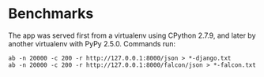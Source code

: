 Benchmarks
==========

The app was served first from a virtualenv using CPython 2.7.9, and later by another virtualenv with PyPy 2.5.0.
Commands run:

    ab -n 20000 -c 200 -r http://127.0.0.1:8000/json > *-django.txt
    ab -n 20000 -c 200 -r http://127.0.0.1:8000/falcon/json > *-falcon.txt
